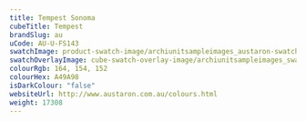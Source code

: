 ```yaml
---
title: Tempest Sonoma
cubeTitle: Tempest
brandSlug: au
uCode: AU-U-FS143
swatchImage: product-swatch-image/archiunitsampleimages_austaron-swatch_Tempest_Sonoma.jpg
swatchOverlayImage: cube-swatch-overlay-image/archiunitsampleimages_swatch-overlay_austaron.png
colourRgb: 164, 154, 152
colourHex: A49A98
isDarkColour: "false"
websiteUrl: http://www.austaron.com.au/colours.html
weight: 17308
---
```

